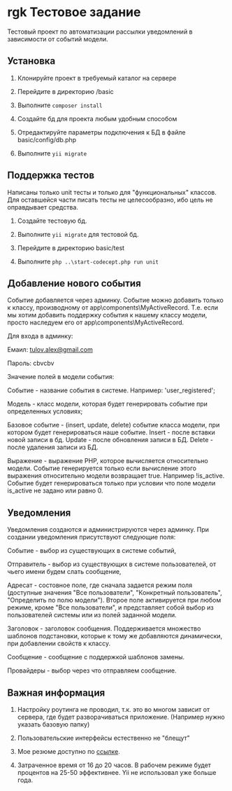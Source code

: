 # rgk Тестовое задание
Тестовый проект по автоматизации рассылки уведомлений в зависимости от событий модели.

## Установка
1. Клонируйте проект в требуемый каталог на сервере

2. Перейдите в директорию /basic

3. Выполните `composer install`

4. Создайте бд для проекта любым удобным способом

5. Отредактируйте параметры подключения к БД в файле basic/config/db.php

6. Выполните `yii migrate`

## Поддержка тестов
Написаны только unit тесты и только для "функциональных" классов. Для оставшейся части писать тесты 
не целесообразно, ибо цель не оправдывает средства.

1. Создайте тестовую бд.

2. Выполните `yii migrate` для тестовой бд.

3. Перейдите в директорию basic/test

4. Выполните `php ..\start-codecept.php run unit`

## Добавление нового события
Событие добавляется через админку. Событие можно добавить только к классу, производному от
app\components\MyActiveRecord. Т.е. если мы хотим добавить поддержку события к нашему классу модели,
просто наследуем его от app\components\MyActiveRecord.

Для входа в админку:

Емаил: tulov.alex@gmail.com

Пароль: cbvcbv

Значение полей в модели события:

Событие - название события в системе. Например: 'user_registered';

Модель - класс модели, которая будет генерировать событие при определенных условиях;

Базовое событие - (insert, update, delete) событие класса модели, при котором будет генерироваться
наше событие. Insert - после вставки новой записи в бд. Update - после обновления записи в БД. Delete - 
после удаления записи из БД.

Выражение - выражение PHP, которое вычисляется относительно модели. Событие генерируется только если
вычисление этого выражения относительно модели возвращает true. Например !is_active. Событие будет
генерироваться только при условии что поле модели is_active не задано или равно 0.

## Уведомления
Уведомления создаются и администрируются через админку.
При создании уведомления присутствуют следующие поля:

Событие - выбор из существующих в системе событий,

Отправитель - выбор из существующих в системе пользователей, от чьего имени будем слать сообщение,

Адресат - состовное поле, где сначала задается режим поля (доступные значения "Все пользователи",
"Конкретный пользователь", "Определить по полю модели"). Второе поле активируется при любом режиме,
кроме "Все пользователи", и представляет собой выбор из пользователей системы или из полей заданной модели.

Заголовок - заголовок сообщения. Поддерживается множество шаблонов подстановки, которые к тому же добавляются
динамически, при добавлении свойств к классу.

Сообщение - сообщение с поддержкой шаблонов замены.

Провайдеры - выбор через что отправляем сообщение.

## Важная информация
1. Настройку роутинга не проводил, т.к. это во многом зависит от сервера, 
где будет разворачиваться приложение. (Например нужно указать базовую папку)

2. Пользовательские интерфейсы естественно не "блещут"

3. Мое резюме доступно по [ссылке](http://hh.ru/resume/2751cd4eff02897ea60039ed1f6f47666e5552).

4. Затраченное время от 16 до 20 часов. В рабочем режиме будет процентов на 25-50 эффективнее. Yii не 
использовал уже больше года.